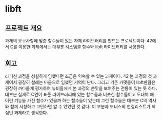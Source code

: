 # libft

## 프로젝트 개요
과제의 요구사항에 맞춘 함수들이 있는 자체 라이브러리를 만드는 프로젝트이다. 42에서 C를 이용한 과제에서는 대부분 시스템콜 함수와 libft 라이브러리를 사용한다.

## 회고
라피신 과정을 성실하게 임했다면 조금은 익숙할 수 있는 과제이다. 42 본 과정의 첫 과제여서 굉장히 설레는 마음으로 임했던 기억이 난다. 그리고 기존 카뎃들이 libft만큼은 굉장히 까다롭게 평가하여
뉴비들에게 본 과정의 쓴맛을 보여주는 전통이 있는 듯 하다.  
대부분 실제로 C언어 표준 라이브러리에 있는 함수들과 비슷한 함수들이고 도대체 왜 이런 기능을 가진 함수가 있을까 하는 함수들이 있는데 그런 함수들은 대부분 C의 역사와 함께 서칭하고 고민하면 알 수 있었던 것 같다.
이 부분과 보너스의 연결리스트가 핵심인 과제라고 생각한다.
